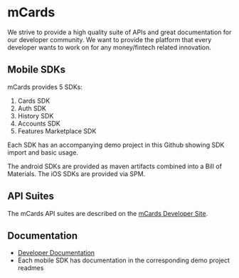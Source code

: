 # mCards
We strive to provide a high quality suite of APIs and great documentation for our developer community. We want to provide the platform that every developer wants to work on for any money/fintech related innovation.

## Mobile SDKs
mCards provides 5 SDKs:

1. Cards SDK
2. Auth SDK
3. History SDK
4. Accounts SDK
5. Features Marketplace SDK

Each SDK has an accompanying demo project in this Github showing SDK import and basic usage.

The android SDKs are provided as maven artifacts combined into a Bill of Materials. The iOS SDKs are provided via SPM.

## API Suites
The mCards API suites are described on the [mCards Developer Site](https://www.mcards.com/developers).

## Documentation
- [Developer Documentation](https://mcards.readme.io/docs/getting-started)
- Each mobile SDK has documentation in the corresponding demo project readmes
